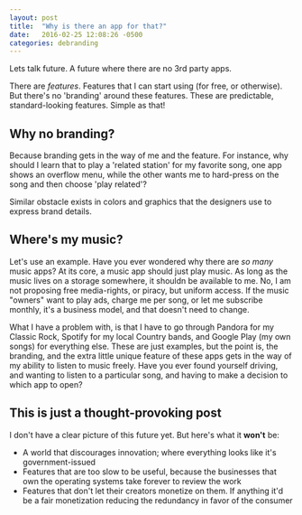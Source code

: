 ```yaml
---
layout: post
title:  "Why is there an app for that?"
date:   2016-02-25 12:08:26 -0500
categories: debranding
---
```

Lets talk future. A future where there are no 3rd party apps.

There are *features*. Features that I can start using (for free, or otherwise). But there's no 'branding' around these features. These are predictable, standard-looking features. Simple as that!

## Why no branding?
Because branding gets in the way of me and the feature. For instance, why should I learn that to play a 'related station' for my favorite song, one app shows an overflow menu, while the other wants me to hard-press on the song and then choose 'play related'?

Similar obstacle exists in colors and graphics that the designers use to express brand details.

## Where's my music?
Let's use an example. Have you ever wondered why there are *so many* music apps? At its core, a music app should just play music. As long as the music lives on a storage somewhere, it shouldn be available to me. No, I am not proposing free media-rights, or piracy, but uniform access. If the music "owners" want to play ads, charge me per song, or let me subscribe monthly, it's a business model, and that doesn't need to change. 

What I have a problem with, is that I have to go through Pandora for my Classic Rock, Spotify for my local Country bands, and Google Play (my own songs) for everything else. These are just examples, but the point is, the branding, and the extra little unique feature of these apps gets in the way of my ability to listen to music freely. Have you ever found yourself driving, and wanting to listen to a particular song, and having to make a decision to which app to open?

## This is just a thought-provoking post
I don't have a clear picture of this future yet. But here's what it **won't** be:

* A world that discourages innovation; where everything looks like it's government-issued
* Features that are too slow to be useful, because the businesses that own the operating systems take forever to review the work
* Features that don't let their creators monetize on them. If anything it'd be a fair monetization reducing the redundancy in favor of the consumer

